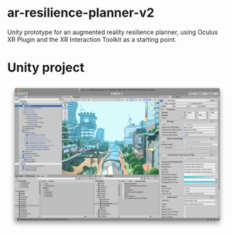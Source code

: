 # ar-resilience-planner-v2
Unity prototype for an augmented reality resilience planner, using Oculus XR Plugin and the XR Interaction Toolkit as a starting point. 

# Unity project
![Screenshot in the Unity Editor](https://github.com/B22DigitalTwins2022/ar-resilience-planner-v2/raw/main/github-images/unity-screenshot.png)

